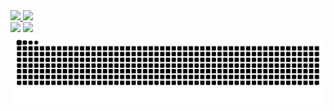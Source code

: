 <div>
  <a href="https://github.com/Davi-Souza-Dev">
  <img height="180em" src="https://github-readme-stats.vercel.app/api?username=Davi-Souza-Dev&show_icons=true&theme=dark">
  <img height="180em" src="https://github-readme-stats.vercel.app/api/top-langs/?username=Davi-Souza-Dev&layout=compact&theme=dark">
</div>
<div>
  <a href="https://www.instagram.com/davi.dev97/"><img  src="https://img.shields.io/badge/Instagram-E4405F?style=for-the-badge&logo=instagram&logoColor=white"></a>
    <a href="[www.linkedin.com/in/davi-souza-5055a9317](https://www.linkedin.com/in/davi-souza-5055a9317/)"><img  src="https://img.shields.io/badge/LinkedIn-0077B5?style=for-the-badge&logo=linkedin&logoColor=white"></a>
</div>
<picture>
  <source media="(prefers-color-scheme: dark)" srcset="https://raw.githubusercontent.com/Davi-Souza-Dev/Davi-Souza-Dev/output/github-contribution-grid-snake-dark.svg">
  <source media="(prefers-color-scheme: light)" srcset="https://raw.githubusercontent.com/Davi-Souza-Dev/Davi-Souza-Dev/output/github-contribution-grid-snake.svg">
  <img alt="github contribution grid snake animation" src="https://raw.githubusercontent.com/Davi-Souza-Dev/Davi-Souza-Dev/output/github-contribution-grid-snake.svg">
</picture>
<!--
**Davi-Souza-Dev/Davi-Souza-Dev** is a ✨ _special_ ✨ repository because its `README.md` (this file) appears on your GitHub profile.

Here are some ideas to get you started:

- 🔭 I’m currently working on ...
- 🌱 I’m currently learning ...
- 👯 I’m looking to collaborate on ...
- 🤔 I’m looking for help with ...
- 💬 Ask me about ...
- 📫 How to reach me: ..
- 😄 Pronouns: ...
- ⚡ Fun fact: ...
-->


